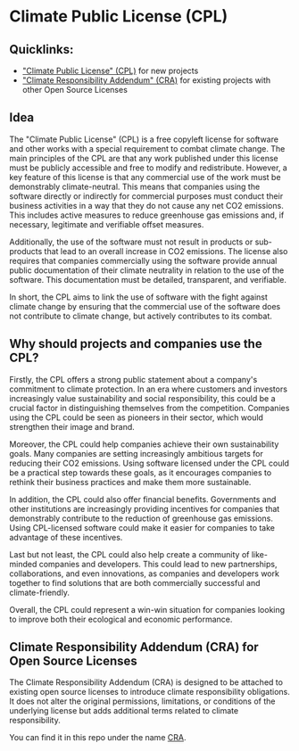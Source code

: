 # Climate Public License (CPL)

## Quicklinks:

- ["Climate Public License" (CPL)](LICENSE) for new projects
- ["Climate Responsibility Addendum" (CRA)](CRA) for existing projects with other Open Source Licenses

## Idea
The "Climate Public License" (CPL) is a free copyleft license for software and other works with a special requirement to combat climate change. The main principles of the CPL are that any work published under this license must be publicly accessible and free to modify and redistribute. However, a key feature of this license is that any commercial use of the work must be demonstrably climate-neutral. This means that companies using the software directly or indirectly for commercial purposes must conduct their business activities in a way that they do not cause any net CO2 emissions. This includes active measures to reduce greenhouse gas emissions and, if necessary, legitimate and verifiable offset measures.

Additionally, the use of the software must not result in products or sub-products that lead to an overall increase in CO2 emissions. The license also requires that companies commercially using the software provide annual public documentation of their climate neutrality in relation to the use of the software. This documentation must be detailed, transparent, and verifiable.

In short, the CPL aims to link the use of software with the fight against climate change by ensuring that the commercial use of the software does not contribute to climate change, but actively contributes to its combat.

## Why should projects and companies use the CPL?

Firstly, the CPL offers a strong public statement about a company's commitment to climate protection. In an era where customers and investors increasingly value sustainability and social responsibility, this could be a crucial factor in distinguishing themselves from the competition. Companies using the CPL could be seen as pioneers in their sector, which would strengthen their image and brand.

Moreover, the CPL could help companies achieve their own sustainability goals. Many companies are setting increasingly ambitious targets for reducing their CO2 emissions. Using software licensed under the CPL could be a practical step towards these goals, as it encourages companies to rethink their business practices and make them more sustainable.

In addition, the CPL could also offer financial benefits. Governments and other institutions are increasingly providing incentives for companies that demonstrably contribute to the reduction of greenhouse gas emissions. Using CPL-licensed software could make it easier for companies to take advantage of these incentives.

Last but not least, the CPL could also help create a community of like-minded companies and developers. This could lead to new partnerships, collaborations, and even innovations, as companies and developers work together to find solutions that are both commercially successful and climate-friendly.

Overall, the CPL could represent a win-win situation for companies looking to improve both their ecological and economic performance.

## Climate Responsibility Addendum (CRA) for Open Source Licenses

The Climate Responsibility Addendum (CRA) is designed to be attached to existing open source licenses to introduce climate responsibility obligations. It does not alter the original permissions, limitations, or conditions of the underlying license but adds additional terms related to climate responsibility.

You can find it in this repo under the name [CRA](CRA).
